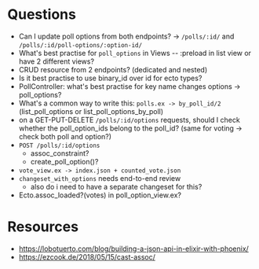 # Questions

- Can I update poll options from both endpoints? -> `/polls/:id/` and `/polls/:id/poll-options/:option-id/`
- What's best practise for `poll_options` in Views
  -- :preload in list view or have 2 different views?
- CRUD resource from 2 endpoints? (dedicated and nested)
- Is it best practise to use binary_id over id for ecto types?
- PollController: what's best practise for key name changes options -> poll_options?
- What's a common way to write this: `polls.ex -> by_poll_id/2` (list_poll_options or list_poll_options_by_poll)
- on a GET-PUT-DELETE `/polls/:id/options` requests, should I check whether the poll_option_ids belong to the poll_id? (same for voting -> check both poll and option?)
- `POST /polls/:id/options`
  - assoc_constraint?
  - create_poll_option()?
- `vote_view.ex -> index.json + counted_vote.json`
- `changeset_with_options` needs end-to-end review
  - also do i need to have a separate changeset for this?
- Ecto.assoc_loaded?(votes) in poll_option_view.ex?

# Resources

- https://lobotuerto.com/blog/building-a-json-api-in-elixir-with-phoenix/
- https://ezcook.de/2018/05/15/cast-assoc/
